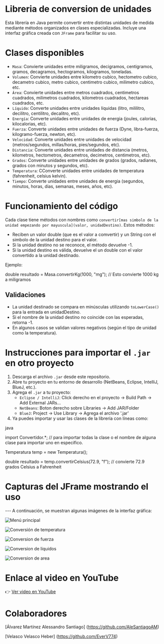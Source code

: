 # Libreria de conversion de unidades

Esta librería en Java permite convertir entre distintas unidades de medida mediante métodos organizados en clases especializadas. Incluye una interfaz gráfica creada con `JFrame` para facilitar su uso.

# Clases disponibles

- `Masa`: Convierte unidades entre miligramos, decigramos, centigramos, gramos, decagramos, hectogramos,  kilogramos, toneladas.
- `Volumen`: Convierte unidades entre kilometro cubico, hectometro cubico, decametro cubico, metro cubico, centimetro cubico, milimetro cubico, etc.
- `Área`: Convierte unidades entre metros cuadrados, centimetros cuadrados, milimetros cuadrados, kilometros cuadrados, hectareas cuadrados, etc.
- `Líquido`: Converte unidades entre unidades líquidas (litro, mililitro, decilitro, centilitro, decalitro, etc).
- `Energía`: Converte unidades entre unidades de energia (joules, calorias, kilocalorias, etc).
- `Fuerza`: Converte unidades entre unidades de fuerza (Dyne, libra-fuerza, kilogramo-fuerza, newton, etc).
- `Velocidad`: Converte unidades entre unidades de velocidad (metros/segundos, millas/horas, pies/segundos, etc).
- `Distancia`: Converte unidades entre unidades de distancia (metros, kilometros, hectometros, decametros, decimetros, centimetros, etc).
- `Grados`: Converte unidades entre unidades de grados (grados, radianes, grados con minutos y segundos, etc).
- `Temperatura`: CConverte unidades entre unidades de temperatura (fahrenheit, celsius kelvin).
- `Tiempo`: Converte unidades entre unidades de energia (segundos, minutos, horas, dias, semanas, meses, años, etc).

# Funcionamiento del código

Cada clase tiene métodos con nombres como `convertir[mas simbolo de la unidad empezando por mayuscula](valor, unidadDestino)`. Estos métodos:
- Reciben un valor double (que es el valor a comvertir) y un String con el simbolo de la unidad destino para el valor.
- Si la unidad destino no se reconoce, el método devuelve -1.
- Si la unidad destino es válida, devuelve el un double con el valor convertido a la unidad destinado.

Ejemplo:

double resultado = Masa.convertirKg(1000, "mg");  // Esto convierte 1000 kg a miligramos


## Validaciones

- La unidad destinado se compara en minúsculas utilizando `toLowerCase()` para la entrada en unidadDestino.
- Si el nombre de la unidad destino no coincide con las esperadas, retorna -1.
- En algunos casos se validan valores negativos (según el tipo de unidad como la temperatura).

# Instrucciones para importar el `.jar` en otro proyecto

1. Descarga el archivo `.jar` desde este repositorio.
2. Abre tu proyecto en tu entorno de desarrollo (NetBeans, Eclipse, IntelliJ, BlueJ, etc.).
3. Agrega el `.jar` a tu proyecto:
   - `Eclipse / IntelliJ`: Click derecho en el proyecto -> Build Path -> Add External JARs...
   - `NetBeans`: Boton derecho sobre Libraries -> Add JAR/Folder
   - `BlueJ`: Project -> Use Library -> Agrega el archivo '.jar'
4. Ya puedes importar y usar las clases de la librería con líneas como:


java

import Convertidor.*;  // para importar todas la clase o el nombre de alguna clase para importar uno en especifico.

Temperatura temp = new Temperatura();

double resultado = temp.convertirCelsius(72.9, "f");  // convierte 72.9 grados Celsius a Fahrenheit


# Capturas del JFrame mostrando el uso

--- A continuación, se muestran algunas imágenes de la interfaz gráfica:

![Menú principal](imagenes/jframe_menu.png)

![Conversión de temperatura](imagenes/conversion_temperatura.png)

![Conversion de fuerza](imagenes/conversion_fuerza.png)

![Conversion de liquidos](imagenes/conversion_liquido.png)

![Conversion de area](imagenes/conversion_area.png)

# Enlace al video en YouTube

👉 [Ver video en YouTube](https://www.youtube.com/watch?v=AN5hlwElR_M)

# Colaboradores

[Álvarez Martínez Alessandro Santiago] (https://github.com/AleSantiagoAM)

[Velasco Velasco Heber] (https://github.com/EverV774)
